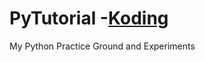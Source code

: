 # PyTutorial                                                                           -[Koding](http://www.koding.com/)
My Python Practice Ground and Experiments
